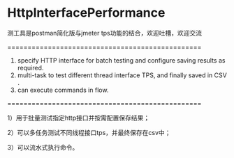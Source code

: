 # HttpInterfacePerformance
测工具是postman简化版与jmeter tps功能的结合，欢迎吐槽，欢迎交流

================================================

1) specify HTTP interface for batch testing and configure saving results as required. 
2) multi-task to test different thread interface TPS, and finally saved in CSV .
3) can execute commands in flow.

================================================

1）用于批量测试指定http接口并按需配置保存结果；

2）可以多任务测试不同线程接口tps，并最终保存在csv中；

3）可以流水式执行命令。
